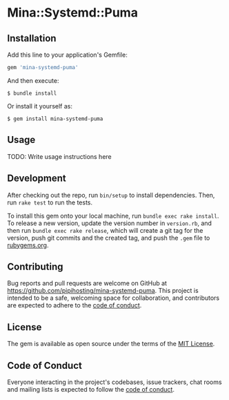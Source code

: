 # Mina::Systemd::Puma


## Installation

Add this line to your application's Gemfile:

```ruby
gem 'mina-systemd-puma'
```

And then execute:

    $ bundle install

Or install it yourself as:

    $ gem install mina-systemd-puma

## Usage

TODO: Write usage instructions here

## Development

After checking out the repo, run `bin/setup` to install dependencies. Then, run `rake test` to run the tests. 

To install this gem onto your local machine, run `bundle exec rake install`. To release a new version, update the version number in `version.rb`, and then run `bundle exec rake release`, which will create a git tag for the version, push git commits and the created tag, and push the `.gem` file to [rubygems.org](https://rubygems.org).

## Contributing

Bug reports and pull requests are welcome on GitHub at https://github.com/pipihosting/mina-systemd-puma. This project is intended to be a safe, welcoming space for collaboration, and contributors are expected to adhere to the [code of conduct](https://github.com/pipihosting/mina-systemd-puma/blob/master/CODE_OF_CONDUCT.md).

## License

The gem is available as open source under the terms of the [MIT License](https://opensource.org/licenses/MIT).

## Code of Conduct

Everyone interacting in the project's codebases, issue trackers, chat rooms and mailing lists is expected to follow the [code of conduct](https://github.com/[USERNAME]/mina-systemd-puma/blob/master/CODE_OF_CONDUCT.md).
